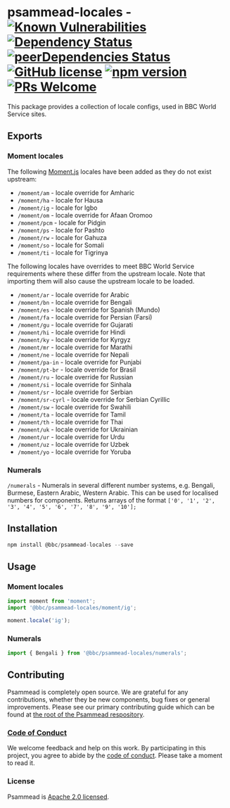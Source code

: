 # psammead-locales - [![Known Vulnerabilities](https://snyk.io/test/github/bbc/psammead/badge.svg?targetFile=packages%2Futilities%2Fpsammead-locales%2Fpackage.json)](https://snyk.io/test/github/bbc/psammead?targetFile=packages%2Futilities%2Fpsammead-locales%2Fpackage.json) [![Dependency Status](https://david-dm.org/bbc/psammead.svg?path=packages/utilities/psammead-locales)](https://david-dm.org/bbc/psammead?path=packages/utilities/psammead-locales) [![peerDependencies Status](https://david-dm.org/bbc/psammead/peer-status.svg?path=packages/utilities/psammead-locales)](https://david-dm.org/bbc/psammead?path=packages/utilities/psammead-locales&type=peer) [![GitHub license](https://img.shields.io/badge/license-Apache%202.0-blue.svg)](https://github.com/bbc/psammead/blob/latest/LICENSE) [![npm version](https://img.shields.io/npm/v/@bbc/psammead-locales.svg)](https://www.npmjs.com/package/@bbc/psammead-locales) [![PRs Welcome](https://img.shields.io/badge/PRs-welcome-brightgreen.svg)](https://github.com/bbc/psammead/blob/latest/CONTRIBUTING.md)

This package provides a collection of locale configs, used in BBC World Service sites.

## Exports

### Moment locales

The following [Moment.js](https://momentjs.com/) locales have been added as they do not exist upstream:

- `/moment/am` - locale override for Amharic
- `/moment/ha` - locale for Hausa
- `/moment/ig` - locale for Igbo
- `/moment/om` - locale override for Afaan Oromoo
- `/moment/pcm` - locale for Pidgin
- `/moment/ps` - locale for Pashto
- `/moment/rw` - locale for Gahuza
- `/moment/so` - locale for Somali
- `/moment/ti` - locale for Tigrinya

The following locales have overrides to meet BBC World Service requirements where these differ from the upstream locale. Note that importing them will also cause the upstream locale to be loaded.

- `/moment/ar` - locale override for Arabic
- `/moment/bn` - locale override for Bengali
- `/moment/es` - locale override for Spanish (Mundo)
- `/moment/fa` - locale override for Persian (Farsi)
- `/moment/gu` - locale override for Gujarati
- `/moment/hi` - locale override for Hindi
- `/moment/ky` - locale override for Kyrgyz
- `/moment/mr` - locale override for Marathi
- `/moment/ne` - locale override for Nepali
- `/moment/pa-in` - locale override for Punjabi
- `/moment/pt-br` - locale override for Brasil
- `/moment/ru` - locale override for Russian
- `/moment/si` - locale override for Sinhala
- `/moment/sr` - locale override for Serbian
- `/moment/sr-cyrl` - locale override for Serbian Cyrillic
- `/moment/sw` - locale override for Swahili
- `/moment/ta` - locale override for Tamil
- `/moment/th` - locale override for Thai
- `/moment/uk` - locale override for Ukrainian
- `/moment/ur` - locale override for Urdu
- `/moment/uz` - locale override for Uzbek
- `/moment/yo` - locale override for Yoruba

### Numerals

`/numerals` - Numerals in several different number systems, e.g. Bengali, Burmese, Eastern Arabic, Western Arabic. This can be used for localised numbers for components. Returns arrays of the format `['0', '1', '2', '3', '4', '5', '6', '7', '8', '9', '10'];`

## Installation

```jsx
npm install @bbc/psammead-locales --save
```

## Usage

### Moment locales

```jsx
import moment from 'moment';
import '@bbc/psammead-locales/moment/ig';

moment.locale('ig');
```

### Numerals

```jsx
import { Bengali } from '@bbc/psammead-locales/numerals';
```

## Contributing

Psammead is completely open source. We are grateful for any contributions, whether they be new components, bug fixes or general improvements. Please see our primary contributing guide which can be found at [the root of the Psammead respository](https://github.com/bbc/psammead/blob/latest/CONTRIBUTING.md).

### [Code of Conduct](https://github.com/bbc/psammead/blob/latest/CODE_OF_CONDUCT.md)

We welcome feedback and help on this work. By participating in this project, you agree to abide by the [code of conduct](https://github.com/bbc/psammead/blob/latest/CODE_OF_CONDUCT.md). Please take a moment to read it.

### License

Psammead is [Apache 2.0 licensed](https://github.com/bbc/psammead/blob/latest/LICENSE).
